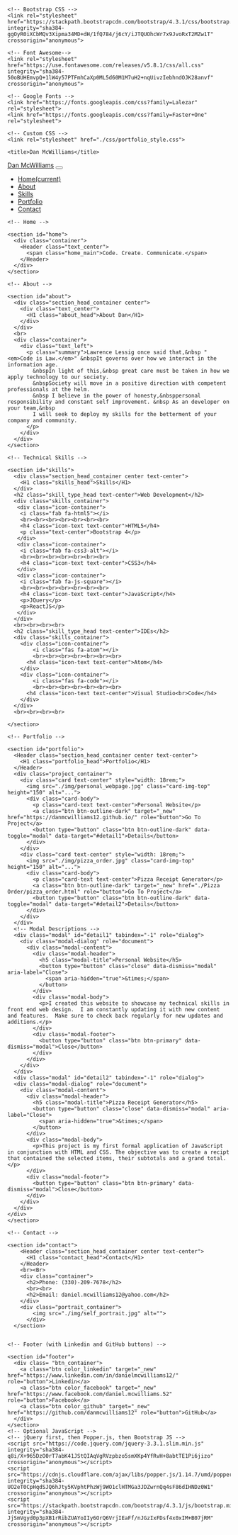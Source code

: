 <!doctype html>
<html lang="en">
  <head>
    <!-- Required meta tags -->
    <meta charset="utf-8">
    <meta name="viewport" content="width=device-width, initial-scale=1, shrink-to-fit=no">

    <!-- Bootstrap CSS -->
    <link rel="stylesheet" href="https://stackpath.bootstrapcdn.com/bootstrap/4.3.1/css/bootstrap.min.css" integrity="sha384-ggOyR0iXCbMQv3Xipma34MD+dH/1fQ784/j6cY/iJTQUOhcWr7x9JvoRxT2MZw1T" crossorigin="anonymous">

    <!-- Font Awesome-->
    <link rel="stylesheet" href="https://use.fontawesome.com/releases/v5.8.1/css/all.css" integrity="sha384-50oBUHEmvpQ+1lW4y57PTFmhCaXp0ML5d60M1M7uH2+nqUivzIebhndOJK28anvf" crossorigin="anonymous">

    <!-- Google Fonts -->
    <link href="https://fonts.googleapis.com/css?family=Lalezar" rel="stylesheet">
    <link href="https://fonts.googleapis.com/css?family=Faster+One" rel="stylesheet">

    <!-- Custom CSS -->
    <link rel="stylesheet" href="./css/portfolio_style.css">

    <title>Dan McWilliams</title>
  </head>
  <body>
    <!-- Navbar (Include Name) -->
    <nav class="invisible navbar fixed-top navbar-expand-lg navbar-light bg-light">
      <a class="visible navbar-brand" href="#">Dan McWilliams</a>
      <button class="visible navbar-toggler" type="button" data-toggle="collapse" data-target="#navbarNav" aria-controls="navbarNav" aria-expanded="false" aria-label="Toggle navigation">
        <span class="visible navbar-toggler-icon"></span>
      </button>
      <div class="visible collapse navbar-collapse font-weight-bolder" id="navbarNav">
        <ul class="navbar-nav">
          <li class="nav-item active">
            <a class="nav-link" href="#home">Home<span class="sr-only">(current)</span></a>
          </li>
          <li class="nav-item">
            <a class="nav-link" href="#about">About</a>
          </li>
          <li class="nav-item">
            <a class="nav-link" href="#skills">Skills</a>
          </li>
          <li class="nav-item">
            <a class="nav-link" href="#portfolio">Portfolio</a>
          </li>
          <li class="nav-item">
            <a class="nav-link" href="#contact">Contact</a>
          </li>
        </ul>
      </div>
    </nav>


    <!-- Home -->

    <section id="home">
      <div class="container">
        <Header class="text_center">
          <span class="home_main">Code. Create. Communicate.</span>
        </Header>
      </div>
    </section>

    <!-- About -->

    <section id="about">
      <div class="section_head_container center">
        <div class="text_center">
          <H1 class="about_head">About Dan</H1>
        </div>
      </div>
      <br>
      <div class="container">
        <div class="text_left">
          <p class="summary">Lawrence Lessig once said that,&nbsp "<em>Code is Law.</em>" &nbspIt governs over how we interact in the information age.
            &nbspIn light of this,&nbsp great care must be taken in how we apply technology to our society.
            &nbspSociety will move in a positive direction with competent professionals at the helm.
            &nbsp I believe in the power of honesty,&nbsppersonal responsibility and constant self improvement. &nbsp As an developer on your team,&nbsp 
            I will seek to deploy my skills for the betterment of your company and community.
          </p>
        </div>
      </div>
    </section>

    <!-- Technical Skills -->

    <section id="skills">
      <div class="section_head_container center text-center">
        <H1 class="skills_head">Skills</H1>
      </div>
      <h2 class="skill_type_head text-center">Web Development</h2>
      <div class="skills_container">
       <div class="icon-container">
        <i class="fab fa-html5"></i>
        <br><br><br><br><br><br><br>
        <h4 class="icon-text text-center">HTML5</h4>
        <p class="text-center">Bootstrap 4</p>
       </div>
       <div class="icon-container">
        <i class="fab fa-css3-alt"></i>
        <br><br><br><br><br><br><br>
        <h4 class="icon-text text-center">CSS3</h4>
       </div>
       <div class="icon-container">
        <i class="fab fa-js-square"></i>
        <br><br><br><br><br><br><br>
        <h4 class="icon-text text-center">JavaScript</h4>
        <p>JQuery</p>
        <p>ReactJS</p>
       </div>
      </div>
      <br><br><br><br>
      <h2 class="skill_type_head text-center">IDEs</h2>
      <div class="skills_container">
        <div class="icon-container">
            <i class="fas fa-atom"></i>
            <br><br><br><br><br><br><br>
          <h4 class="icon-text text-center">Atom</h4>
        </div>
        <div class="icon-container">
            <i class="fas fa-code"></i>
            <br><br><br><br><br><br><br>
          <h4 class="icon-text text-center">Visual Studio<br>Code</h4>
        </div>
      </div>
      <br><br><br><br>

    </section>

    <!-- Portfolio -->

    <section id="portfolio">
      <Header class="section_head_container center text-center">
        <H1 class="portfolio_head">Portfolio</H1>
      </Header>
      <div class="project_container">
        <div class="card text-center" style="width: 18rem;">
          <img src="./img/personal_webpage.jpg" class="card-img-top" height="150" alt="...">
          <div class="card-body">
            <p class="card-text text-center">Personal Website</p>
            <a class="btn btn-outline-dark" target="_new" href="https://danmcwilliams12.github.io/" role="button">Go To Project</a>
            <button type="button" class="btn btn-outline-dark" data-toggle="modal" data-target="#detail1">Details</button>
          </div>
        </div>
        <div class="card text-center" style="width: 18rem;">
          <img src="./img/pizza_order.jpg" class="card-img-top" height="150" alt="...">
          <div class="card-body">
            <p class="card-text text-center">Pizza Receipt Generator</p>
            <a class="btn btn-outline-dark" target="_new" href="./Pizza Order/pizza_order.html" role="button">Go To Project</a>
            <button type="button" class="btn btn-outline-dark" data-toggle="modal" data-target="#detail2">Details</button>
          </div>
        </div>
      </div>
      <!-- Modal Descriptions -->
      <div class="modal" id="detail1" tabindex="-1" role="dialog">
        <div class="modal-dialog" role="document">
          <div class="modal-content">
            <div class="modal-header">
              <h5 class="modal-title">Personal Website</h5>
              <button type="button" class="close" data-dismiss="modal" aria-label="Close">
                <span aria-hidden="true">&times;</span>
              </button>
            </div>
            <div class="modal-body">
              <p>I created this website to showcase my technical skills in front end web design.  I am constantly updating it with new content and features.  Make sure to check back regularly for new updates and additions.</p>
            </div>
            <div class="modal-footer">
              <button type="button" class="btn btn-primary" data-dismiss="modal">Close</button>
            </div>
          </div>
        </div>
      </div>
      <div class="modal" id="detail2" tabindex="-1" role="dialog">
      <div class="modal-dialog" role="document">
        <div class="modal-content">
          <div class="modal-header">
            <h5 class="modal-title">Pizza Receipt Generator</h5>
            <button type="button" class="close" data-dismiss="modal" aria-label="Close">
              <span aria-hidden="true">&times;</span>
            </button>
          </div>
          <div class="modal-body">
            <p>This project is my first formal application of JavaScript in conjunction with HTML and CSS. The objective was to create a recipt that contained the selected items, their subtotals and a grand total.</p>
          </div>
          <div class="modal-footer">
            <button type="button" class="btn btn-primary" data-dismiss="modal">Close</button>
          </div>
        </div>
      </div>
    </div>
    </section>

    <!-- Contact -->

    <section id="contact">
        <Header class="section_head_container center text-center">
          <H1 class="contact_head">Contact</H1>
        </Header>
        <br><Br>
        <div class="container">
          <h2>Phone: (330)-209-7678</h2>
          <br><br>
          <h2>Email: daniel.mcwilliams12@yahoo.com</h2>
        </div>
        <div class="portrait_container">
            <img src="./img/self_portrait.jpg" alt="">
          </div>
      </section>
      

    <!-- Footer (with Linkedin and GitHub buttons) -->

    <section id="footer">
      <div class= "btn_container">
        <a class="btn color_linkedin" target="_new" href="https://www.linkedin.com/in/danielmcwilliams12/" role="button">Linkedin</a>
        <a class="btn color_facebook" target="_new" href="https://www.facebook.com/daniel.mcwilliams.52" role="button">Facebook</a>
        <a class="btn color_github" target="_new" href="https://github.com/danmcwilliams12" role="button">GitHub</a>
      </div>
    </section>
    <!-- Optional JavaScript -->
    <!-- jQuery first, then Popper.js, then Bootstrap JS -->
    <script src="https://code.jquery.com/jquery-3.3.1.slim.min.js" integrity="sha384-q8i/X+965DzO0rT7abK41JStQIAqVgRVzpbzo5smXKp4YfRvH+8abtTE1Pi6jizo" crossorigin="anonymous"></script>
    <script src="https://cdnjs.cloudflare.com/ajax/libs/popper.js/1.14.7/umd/popper.min.js" integrity="sha384-UO2eT0CpHqdSJQ6hJty5KVphtPhzWj9WO1clHTMGa3JDZwrnQq4sF86dIHNDz0W1" crossorigin="anonymous"></script>
    <script src="https://stackpath.bootstrapcdn.com/bootstrap/4.3.1/js/bootstrap.min.js" integrity="sha384-JjSmVgyd0p3pXB1rRibZUAYoIIy6OrQ6VrjIEaFf/nJGzIxFDsf4x0xIM+B07jRM" crossorigin="anonymous"></script>
  </body>
</html>
